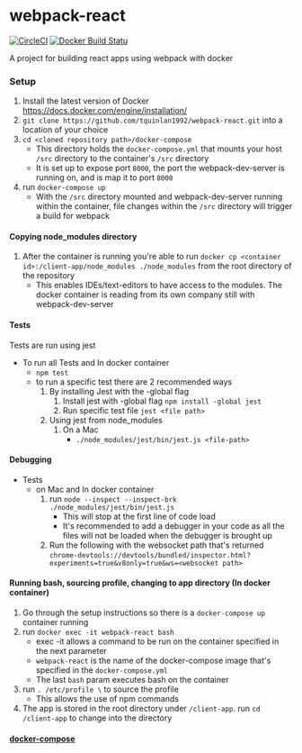 # webpack-react
[![CircleCI](https://circleci.com/gh/tquinlan1992/webpack-react.svg?style=svg)](https://circleci.com/gh/tquinlan1992/webpack-react)
[![Docker Build Statu](https://img.shields.io/docker/build/tquinlan1992/webpack-react.svg)](https://hub.docker.com/r/tquinlan1992/webpack-react/)

A project for building react apps using webpack with docker

### Setup

1. Install the latest version of Docker
https://docs.docker.com/engine/installation/
2. ```git clone https://github.com/tquinlan1992/webpack-react.git``` into a location of your choice
3. ```cd <cloned repository path>/docker-compose```
    - This directory holds the ```docker-compose.yml``` that mounts your host ```/src``` directory to the container's ```/src``` directory
    - It is set up to expose port ```8000```, the port the webpack-dev-server is running on, and is map it to port ```8000```
4. run ```docker-compose up```
    - With the ```/src``` directory mounted and webpack-dev-server running within the container, file changes within the ```/src``` directory will trigger a build for webpack

#### Copying node_modules directory

1. After the container is running you're able to run ```docker cp <container id>:/client-app/node_modules ./node_modules``` from the root directory of the repository
    - This enables IDEs/text-editors to have access to the modules.  The docker container is reading from its own company still with webpack-dev-server

#### Tests
Tests are run using jest
- To run all Tests and In docker container
    - ```npm test```
    - to run a specific test there are 2 recommended ways
        1. By installing Jest with the -global flag
            1. Install jest with -global flag ```npm install -global jest```
            2. Run specific test file ```jest <file path>```
        2. Using jest from node_modules
            1. On a Mac
                - ```./node_modules/jest/bin/jest.js <file-path>```

#### Debugging
- Tests
    - on Mac and In docker container
        1. run ```node --inspect --inspect-brk ./node_modules/jest/bin/jest.js```
            - This will stop at the first line of code load
            - It's recommended to add a debugger in your code as all the files will not be loaded when the debugger is brought up
        2. Run the following with the websocket path that's returned ```chrome-devtools://devtools/bundled/inspector.html?experiments=true&v8only=true&ws=<websocket path>```

#### Running bash, sourcing profile, changing to app directory (In docker container)
1. Go through the setup instructions so there is a ```docker-compose up``` container running
2. run ```docker exec -it webpack-react bash```
    - exec -it allows a command to be run on the container specified in the next parameter
    - ```webpack-react``` is the name of the docker-compose image that's specified in the ```docker-compose.yml```
    - The last ```bash``` param executes bash on the container
3. run ```. /etc/profile \``` to source the profile
    - This allows the use of npm commands
4. The app is stored in the root directory under ```/client-app```.  run ```cd /client-app``` to change into the directory

#### [docker-compose](./docker-compose/README.md)
